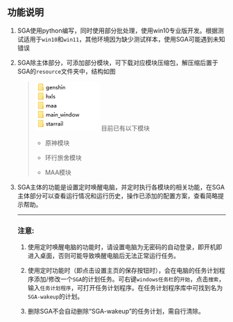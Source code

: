 ## 功能说明

1. SGA使用python编写，同时使用部分批处理，使用win10专业版开发。根据测试适用于`win10`和`win11`，其他环境因为缺少测试样本，使用SGA可能遇到未知错误

2. SGA除主体部分，可添加部分模块，可下载对应模块压缩包，解压缩后置于SGA的`resource`文件夹中，结构如图
   
   >  ![image003](.\image\image003.png)
   > 目前已有以下模块
   > 
   > * 原神模块
   > 
   > * 环行旅舍模块
   > 
   > * MAA模块

3. SGA主体的功能是设置定时唤醒电脑，并定时执行各模块的相关功能，在SGA主体部分可以查看运行情况和运行历史，操作已添加的配置方案，查看简略提示帮助。
   
   ---
   
   ### 注意:
   
   1. 使用定时唤醒电脑的功能时，请设置电脑为无密码的自动登录，即开机即进入桌面，否则可能导致唤醒电脑后无法正常运行任务。
   
   2. 使用定时功能时（即点击设置主页的保存按钮时），会在电脑的任务计划程序添加/修改一个`SGA`的计划任务。可右键`windows任务栏`的`开始`，点击`搜索`，输入`任务计划程序`，可打开任务计划程序。在任务计划程序库中可找到名为`SGA-wakeup`的计划。
   
   3. 删除SGA不会自动删除“SGA-wakeup”的任务计划，需自行清除。
